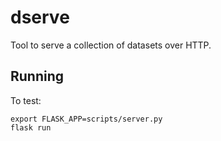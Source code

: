 # dserve

Tool to serve a collection of datasets over HTTP.

## Running

To test:

    export FLASK_APP=scripts/server.py
    flask run
